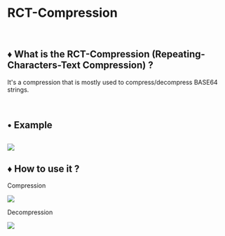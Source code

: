 # RCT-Compression
<br>
<h2>♦ What is the RCT-Compression (Repeating-Characters-Text Compression) ?</h2>
It's a compression that is mostly used to compress/decompress BASE64 strings.

&nbsp;&nbsp;&nbsp;&nbsp;&nbsp;&nbsp;&nbsp;<h2>• Example<h2>

<img src="https://image.ibb.co/eVkFko/example.png">

<br>
<h2>♦ How to use it ?</h2>

Compression

<img src="https://image.ibb.co/cDh9d8/compression.png">


Decompression

<img src="https://image.ibb.co/fZ5Ud8/Capture.png">
